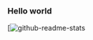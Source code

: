 ### Hello world
[![github-readme-stats](https://github-readme-stats.vercel.app/api/top-langs/?username=NekosanQ&layout=compact&theme=dark&count_private=true)
